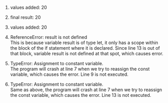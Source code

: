 1. values added:  20

2. final result:  20

3. values added:  20

4. ReferenceError: result is not defined <br>
   This is because variable result is of type let, it only has a scope within the block of the if statement where it is declared. Since line 13 is out of that block, variable result is not defined at that spot, which causes error.

5. TypeError: Assignment to constant variable.<br>
   The program will crash at line 7 when we try to reassign the const variable, which causes the error. Line 9 is not executed.

6. TypeError: Assignment to constant variable.<br>
   Same as above, the program will crash at line 7 when we try to reassign the const variable, which causes the error. Line 13 is not executed.
